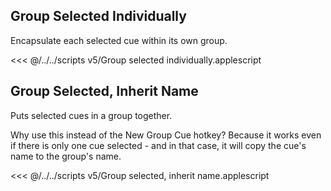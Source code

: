 ## Group Selected Individually

Encapsulate each selected cue within its own group.

<<< @/../../scripts v5/Group selected individually.applescript

## Group Selected, Inherit Name

Puts selected cues in a group together.

Why use this instead of the New Group Cue hotkey? Because it works even if there is only one cue selected - and in that case, it will copy the cue's name to the group's name.

<<< @/../../scripts v5/Group selected, inherit name.applescript
